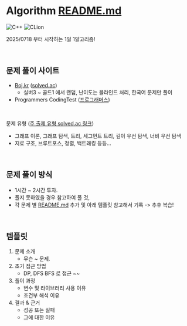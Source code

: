 # Algorithm [README.md](http://readme.md/)

![C++](https://img.shields.io/badge/C++-00599C?style=for-the-badge&logo=cplusplus&logoColor=white)
![CLion](https://img.shields.io/badge/CLion-000000?style=for-the-badge&logo=clion&logoColor=white)

2025/0718 부터 시작하는 1일 1알고리즘!

<br>

## 문제 풀이 사이트

- [Boj.kr](http://boj.kr/) ([solved.ac](http://solved.ac/))
    - 실버3 ~ 골드1 에서 랜덤, 난이도는 블라인드 처리, 한국어 문제만 풀이
- Programmers CodingTest ([프로그래머스](https://school.programmers.co.\kr/learn/challenges?order=recent&languages=cpp&page=1))
  
<br>

문제 유형 ([주 출제 유형 solved.ac 링크](https://solved.ac/problems?levelStart=10&levelEnd=15&tags=graphs%2Cdata_structures%2Cbruteforcing%2Ctrees%2Cbfs%2Cgraph_traversal%2Csorting%2Csegtree%2Cdfs%2Cbacktracking&t=1755169345168))

- 그래프 이론, 그래프 탐색, 트리, 세그먼트 트리, 깊이 우선 탐색, 너비 우선 탐색
- 지료 구조, 브루트포스, 정렬, 백트래킹 등등...

<br>

## 문제 풀이 방식

- 1시간 ~ 2시간 투자.
- 풀지 못하였을 경우 참고하여 풀 것,
- 각 문제 별 [README.md](http://readme.md/) 추가 및 아래 템플릿 참고해서 기록
-> 추후 복습!

<br>

## 템플릿

1. 문제 소개
    - 무슨 ~ 문제.
3. 초기 접근 방법
    - DP, DFS BFS 로 접근 ~~
4. 풀이 과정
    - 변수 및 라이브러리 사용 이유
    - 조건부 해석 이유
5. 결과 & 근거
    - 성공 또는 실패
    - 그에 대한 이유
